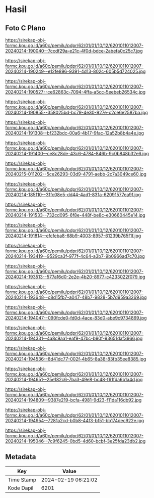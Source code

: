 # Hasil

## Foto C Plano

https://sirekap-obj-formc.kpu.go.id/a60c/pemilu/pdpr/62/01/01/10/12/6201011012007-20240214-190040--7ccdf29a-e21c-4f0d-bdce-2abefa0c25c7.jpg

https://sirekap-obj-formc.kpu.go.id/a60c/pemilu/pdpr/62/01/01/10/12/6201011012007-20240214-190249--e12fe896-9391-4d13-802c-605b5d724025.jpg

https://sirekap-obj-formc.kpu.go.id/a60c/pemilu/pdpr/62/01/01/10/12/6201011012007-20240214-190527--ce62863c-7094-4ffa-a5cc-5eebeb26534c.jpg

https://sirekap-obj-formc.kpu.go.id/a60c/pemilu/pdpr/62/01/01/10/12/6201011012007-20240214-190855--358025bd-bc79-4e30-927e-c2ce6e2587ba.jpg

https://sirekap-obj-formc.kpu.go.id/a60c/pemilu/pdpr/62/01/01/10/12/6201011012007-20240214-191308--bf232bdc-00a6-4b17-9fac-12a52b8b4a4e.jpg

https://sirekap-obj-formc.kpu.go.id/a60c/pemilu/pdpr/62/01/01/10/12/6201011012007-20240214-191400--ce8c28de-43c6-4784-846b-9c0b848b32e6.jpg

https://sirekap-obj-formc.kpu.go.id/a60c/pemilu/pdpr/62/01/01/10/12/6201011012007-20240215-011202--5ce26293-03d9-4791-aebb-2c7a3049ce60.jpg

https://sirekap-obj-formc.kpu.go.id/a60c/pemilu/pdpr/62/01/01/10/12/6201011012007-20240214-185110--31fc08e5-dd44-4ad1-831a-62091577ea9f.jpg

https://sirekap-obj-formc.kpu.go.id/a60c/pemilu/pdpr/62/01/01/10/12/6201011012007-20240214-191533--732cd095-6f8e-448f-be8c-e30660445e14.jpg

https://sirekap-obj-formc.kpu.go.id/a60c/pemilu/pdpr/62/01/01/10/12/6201011012007-20240214-191814--efcfeba8-68b9-4003-8957-61239b765f1f.jpg

https://sirekap-obj-formc.kpu.go.id/a60c/pemilu/pdpr/62/01/01/10/12/6201011012007-20240214-193419--9529ca3f-977f-4c64-a3b7-9b0966ad7c70.jpg

https://sirekap-obj-formc.kpu.go.id/a60c/pemilu/pdpr/62/01/01/10/12/6201011012007-20240214-193513--577a16d0-2e2e-4b20-8977-c4233022f079.jpg

https://sirekap-obj-formc.kpu.go.id/a60c/pemilu/pdpr/62/01/01/10/12/6201011012007-20240214-193648--c8d15fb7-a047-48b7-9828-5b7d959a3269.jpg

https://sirekap-obj-formc.kpu.go.id/a60c/pemilu/pdpr/62/01/01/10/12/6201011012007-20240214-194047--090fcde0-fd0d-4ace-83d0-abe9c9734869.jpg

https://sirekap-obj-formc.kpu.go.id/a60c/pemilu/pdpr/62/01/01/10/12/6201011012007-20240214-194331--4a8c9aa1-eaf9-47bc-b90f-93651daf3966.jpg

https://sirekap-obj-formc.kpu.go.id/a60c/pemilu/pdpr/62/01/01/10/12/6201011012007-20240214-194536--8d41dc77-002f-4b65-8a38-83fb35ee8385.jpg

https://sirekap-obj-formc.kpu.go.id/a60c/pemilu/pdpr/62/01/01/10/12/6201011012007-20240214-194651--25e182c6-7ba3-49e8-bc48-f61fda6b1a4d.jpg

https://sirekap-obj-formc.kpu.go.id/a60c/pemilu/pdpr/62/01/01/10/12/6201011012007-20240214-194809--9387e219-bcfa-4981-9d23-f11da116db92.jpg

https://sirekap-obj-formc.kpu.go.id/a60c/pemilu/pdpr/62/01/01/10/12/6201011012007-20240214-194954--7281a2cd-b0b8-44f3-bf51-bb174dec922e.jpg

https://sirekap-obj-formc.kpu.go.id/a60c/pemilu/pdpr/62/01/01/10/12/6201011012007-20240214-195046--7c9f6245-0bd5-4d60-bcbf-3e25fda23db2.jpg


## Metadata

| Key        | Value               |
| ---------- | ------------------- |
| Time Stamp | 2024-02-19 06:21:02 |
| Kode Dapil | 6201                |



